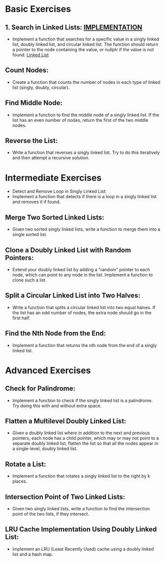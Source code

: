 # Basic Exercises
## 1. Search in Linked Lists: [IMPLEMENTATION](./search-in-linked-lists)
- Implement a function that searches for a specific value in a singly linked list, doubly linked list, and circular linked list. The function should return a pointer to the node containing the value, or nullptr if the value is not found. [Linked List](./search-in-linked-lists/linkedList.cpp)
## Count Nodes:
- Create a function that counts the number of nodes in each type of linked list (singly, doubly, circular).
## Find Middle Node:
- Implement a function to find the middle node of a singly linked list. If the list has an even number of nodes, return the first of the two middle nodes.
## Reverse the List:
- Write a function that reverses a singly linked list. Try to do this iteratively and then attempt a recursive solution.
# Intermediate Exercises
- Detect and Remove Loop in Singly Linked List:
- Implement a function that detects if there is a loop in a singly linked list and removes it if found.
## Merge Two Sorted Linked Lists:
- Given two sorted singly linked lists, write a function to merge them into a single sorted list.
## Clone a Doubly Linked List with Random Pointers:
- Extend your doubly linked list by adding a "random" pointer to each node, which can point to any node in the list. Implement a function to clone such a list.
## Split a Circular Linked List into Two Halves:
- Write a function that splits a circular linked list into two equal halves. If the list has an odd number of nodes, the extra node should go in the first half.
## Find the Nth Node from the End:
- Implement a function that returns the nth node from the end of a singly linked list.
# Advanced Exercises
## Check for Palindrome:
- Implement a function to check if the singly linked list is a palindrome. Try doing this with and without extra space.
## Flatten a Multilevel Doubly Linked List:
- Given a doubly linked list where in addition to the next and previous pointers, each node has a child pointer, which may or may not point to a separate doubly linked list, flatten the list so that all the nodes appear in a single-level, doubly linked list.
## Rotate a List:
- Implement a function that rotates a singly linked list to the right by k places.
## Intersection Point of Two Linked Lists:
- Given two singly linked lists, write a function to find the intersection point of the two lists, if they intersect.
## LRU Cache Implementation Using Doubly Linked List:
- Implement an LRU (Least Recently Used) cache using a doubly linked list and a hash map.